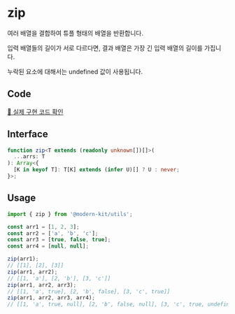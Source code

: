 # zip

여러 배열을 결합하여 튜플 형태의 배열을 반환합니다.

입력 배열들의 길이가 서로 다르다면, 결과 배열은 가장 긴 입력 배열의 길이를 가집니다.

누락된 요소에 대해서는 undefined 값이 사용됩니다.

## Code
[🔗 실제 구현 코드 확인](https://github.com/modern-agile-team/modern-kit/blob/main/packages/utils/src/array/zip/index.ts)


## Interface
```ts title="typescript"
function zip<T extends (readonly unknown[])[]>(
  ...arrs: T
): Array<{
  [K in keyof T]: T[K] extends (infer U)[] ? U : never;
}>;
```

## Usage
```ts title="typescript"
import { zip } from '@modern-kit/utils';

const arr1 = [1, 2, 3];
const arr2 = ['a', 'b', 'c'];
const arr3 = [true, false, true];
const arr4 = [null, null];

zip(arr1);
// [[1], [2], [3]]
zip(arr1, arr2);
// [[1, 'a'], [2, 'b'], [3, 'c']]
zip(arr1, arr2, arr3);
// [[1, 'a', true], [2, 'b', false], [3, 'c', true]]
zip(arr1, arr2, arr3, arr4);
// [[1, 'a', true, null], [2, 'b', false, null], [3, 'c', true, undefined]]
```